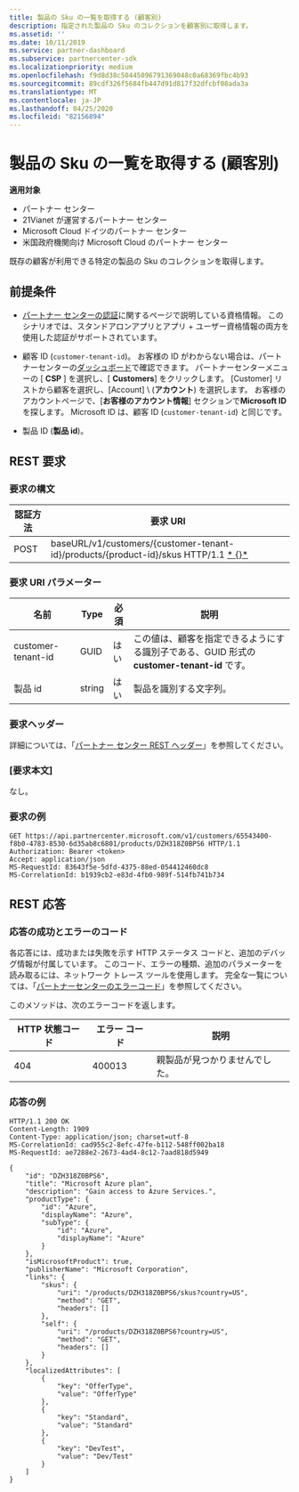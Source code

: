 ```yaml
---
title: 製品の Sku の一覧を取得する (顧客別)
description: 指定された製品の Sku のコレクションを顧客別に取得します。
ms.assetid: ''
ms.date: 10/11/2019
ms.service: partner-dashboard
ms.subservice: partnercenter-sdk
ms.localizationpriority: medium
ms.openlocfilehash: f9d8d38c50445096791369048c0a68369fbc4b93
ms.sourcegitcommit: 89cdf326f5684fb447d91d817f32dfcbf08ada3a
ms.translationtype: MT
ms.contentlocale: ja-JP
ms.lasthandoff: 04/25/2020
ms.locfileid: "82156894"
---
```

# <a name="get-a-list-of-skus-for-a-product-by-customer"></a>製品の Sku の一覧を取得する (顧客別)

**適用対象**

- パートナー センター
- 21Vianet が運営するパートナー センター
- Microsoft Cloud ドイツのパートナー センター
- 米国政府機関向け Microsoft Cloud のパートナー センター

既存の顧客が利用できる特定の製品の Sku のコレクションを取得します。

## <a name="prerequisites"></a>前提条件

- [パートナー センターの認証](partner-center-authentication.md)に関するページで説明している資格情報。 このシナリオでは、スタンドアロンアプリとアプリ + ユーザー資格情報の両方を使用した認証がサポートされています。

- 顧客 ID (`customer-tenant-id`)。 お客様の ID がわからない場合は、パートナーセンターの[ダッシュボード](https://partner.microsoft.com/dashboard)で確認できます。 パートナーセンターメニューの [ **CSP** ] を選択し、[ **Customers**] をクリックします。 [Customer] リストから顧客を選択し、[Account] \ (**アカウント**\) を選択します。 お客様のアカウントページで、[**お客様のアカウント情報**] セクションで**Microsoft ID**を探します。 Microsoft ID は、顧客 ID (`customer-tenant-id`) と同じです。

- 製品 ID (**製品 id**)。

## <a name="rest-request"></a>REST 要求

### <a name="request-syntax"></a>要求の構文

| 認証方法 | 要求 URI                                                                                                        |
|--------|--------------------------------------------------------------------------------------------------------------------|
| POST   | baseURL/v1/customers/{customer-tenant-id}/products/{product-id}/skus HTTP/1.1 [* \{\}*](partner-center-rest-urls.md) |

### <a name="request-uri-parameter"></a>要求 URI パラメーター

| 名前               | Type | 必須 | 説明                                                                                 |
|--------------------|------|----------|---------------------------------------------------------------------------------------------|
| customer-tenant-id | GUID | はい | この値は、顧客を指定できるようにする識別子である、GUID 形式の **customer-tenant-id** です。 |
| 製品 id | string | はい | 製品を識別する文字列。 |

### <a name="request-header"></a>要求ヘッダー

詳細については、「[パートナー センター REST ヘッダー](headers.md)」を参照してください。

### <a name="request-body"></a>[要求本文]

なし。

### <a name="request-example"></a>要求の例

```http
GET https://api.partnercenter.microsoft.com/v1/customers/65543400-f8b0-4783-8530-6d35ab8c6801/products/DZH318Z0BPS6 HTTP/1.1
Authorization: Bearer <token>
Accept: application/json
MS-RequestId: 83643f5e-5dfd-4375-88ed-054412460dc8
MS-CorrelationId: b1939cb2-e83d-4fb0-989f-514fb741b734
```

## <a name="rest-response"></a>REST 応答

### <a name="response-success-and-error-codes"></a>応答の成功とエラーのコード

各応答には、成功または失敗を示す HTTP ステータス コードと、追加のデバッグ情報が付属しています。 このコード、エラーの種類、追加のパラメーターを読み取るには、ネットワーク トレース ツールを使用します。 完全な一覧については、「[パートナーセンターのエラーコード](error-codes.md)」を参照してください。

このメソッドは、次のエラーコードを返します。

| HTTP 状態コード | エラー コード | 説明 |
|------------------|------------|-------------|
| 404 | 400013 | 親製品が見つかりませんでした。 |

### <a name="response-example"></a>応答の例

```http
HTTP/1.1 200 OK
Content-Length: 1909
Content-Type: application/json; charset=utf-8
MS-CorrelationId: cad955c2-8efc-47fe-b112-548ff002ba18
MS-RequestId: ae7288e2-2673-4ad4-8c12-7aad818d5949

{
    "id": "DZH318Z0BPS6",
    "title": "Microsoft Azure plan",
    "description": "Gain access to Azure Services.",
    "productType": {
        "id": "Azure",
        "displayName": "Azure",
        "subType": {
            "id": "Azure",
            "displayName": "Azure"
        }
    },
    "isMicrosoftProduct": true,
    "publisherName": "Microsoft Corporation",
    "links": {
        "skus": {
            "uri": "/products/DZH318Z0BPS6/skus?country=US",
            "method": "GET",
            "headers": []
        },
        "self": {
            "uri": "/products/DZH318Z0BPS6?country=US",
            "method": "GET",
            "headers": []
        }
    },
    "localizedAttributes": [
        {
            "key": "OfferType",
            "value": "OfferType"
        },
        {
            "key": "Standard",
            "value": "Standard"
        },
        {
            "key": "DevTest",
            "value": "Dev/Test"
        }
    ]
}
```
